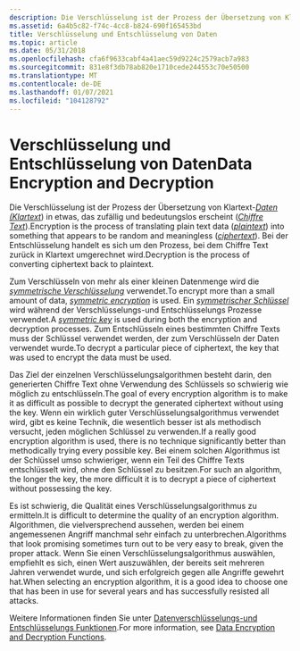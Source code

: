 ```yaml
---
description: Die Verschlüsselung ist der Prozess der Übersetzung von Klartext-Daten (Klartext) in etwas, das zufällig und bedeutungslos erscheint (Chiffre Text). Bei der Entschlüsselung handelt es sich um den Prozess, bei dem Chiffre Text zurück in Klartext umgerechnet wird.
ms.assetid: 6a4b5c82-f74c-4cc8-b824-690f165453bd
title: Verschlüsselung und Entschlüsselung von Daten
ms.topic: article
ms.date: 05/31/2018
ms.openlocfilehash: cfa6f9633cabf4a41aec59d9224c2579acb7a983
ms.sourcegitcommit: 831e8f3db78ab820e1710cede244553c70e50500
ms.translationtype: MT
ms.contentlocale: de-DE
ms.lasthandoff: 01/07/2021
ms.locfileid: "104128792"
---
```

# <a name="data-encryption-and-decryption"></a><span data-ttu-id="4ec7a-104">Verschlüsselung und Entschlüsselung von Daten</span><span class="sxs-lookup"><span data-stu-id="4ec7a-104">Data Encryption and Decryption</span></span>

<span data-ttu-id="4ec7a-105">Die Verschlüsselung ist der Prozess der Übersetzung von Klartext-[*Daten (Klartext*](../secgloss/p-gly.md)) in etwas, das zufällig und bedeutungslos erscheint ([*Chiffre Text*](../secgloss/c-gly.md)).</span><span class="sxs-lookup"><span data-stu-id="4ec7a-105">Encryption is the process of translating plain text data ([*plaintext*](../secgloss/p-gly.md)) into something that appears to be random and meaningless ([*ciphertext*](../secgloss/c-gly.md)).</span></span> <span data-ttu-id="4ec7a-106">Bei der Entschlüsselung handelt es sich um den Prozess, bei dem Chiffre Text zurück in Klartext umgerechnet wird.</span><span class="sxs-lookup"><span data-stu-id="4ec7a-106">Decryption is the process of converting ciphertext back to plaintext.</span></span>

<span data-ttu-id="4ec7a-107">Zum Verschlüsseln von mehr als einer kleinen Datenmenge wird die [*symmetrische Verschlüsselung*](../secgloss/s-gly.md) verwendet.</span><span class="sxs-lookup"><span data-stu-id="4ec7a-107">To encrypt more than a small amount of data, [*symmetric encryption*](../secgloss/s-gly.md) is used.</span></span> <span data-ttu-id="4ec7a-108">Ein [*symmetrischer Schlüssel*](../secgloss/s-gly.md) wird während der Verschlüsselungs-und Entschlüsselungs Prozesse verwendet.</span><span class="sxs-lookup"><span data-stu-id="4ec7a-108">A [*symmetric key*](../secgloss/s-gly.md) is used during both the encryption and decryption processes.</span></span> <span data-ttu-id="4ec7a-109">Zum Entschlüsseln eines bestimmten Chiffre Texts muss der Schlüssel verwendet werden, der zum Verschlüsseln der Daten verwendet wurde.</span><span class="sxs-lookup"><span data-stu-id="4ec7a-109">To decrypt a particular piece of ciphertext, the key that was used to encrypt the data must be used.</span></span>

<span data-ttu-id="4ec7a-110">Das Ziel der einzelnen Verschlüsselungsalgorithmen besteht darin, den generierten Chiffre Text ohne Verwendung des Schlüssels so schwierig wie möglich zu entschlüsseln.</span><span class="sxs-lookup"><span data-stu-id="4ec7a-110">The goal of every encryption algorithm is to make it as difficult as possible to decrypt the generated ciphertext without using the key.</span></span> <span data-ttu-id="4ec7a-111">Wenn ein wirklich guter Verschlüsselungsalgorithmus verwendet wird, gibt es keine Technik, die wesentlich besser ist als methodisch versucht, jeden möglichen Schlüssel zu verwenden.</span><span class="sxs-lookup"><span data-stu-id="4ec7a-111">If a really good encryption algorithm is used, there is no technique significantly better than methodically trying every possible key.</span></span> <span data-ttu-id="4ec7a-112">Bei einem solchen Algorithmus ist der Schlüssel umso schwieriger, wenn ein Teil des Chiffre Texts entschlüsselt wird, ohne den Schlüssel zu besitzen.</span><span class="sxs-lookup"><span data-stu-id="4ec7a-112">For such an algorithm, the longer the key, the more difficult it is to decrypt a piece of ciphertext without possessing the key.</span></span>

<span data-ttu-id="4ec7a-113">Es ist schwierig, die Qualität eines Verschlüsselungsalgorithmus zu ermitteln.</span><span class="sxs-lookup"><span data-stu-id="4ec7a-113">It is difficult to determine the quality of an encryption algorithm.</span></span> <span data-ttu-id="4ec7a-114">Algorithmen, die vielversprechend aussehen, werden bei einem angemessenen Angriff manchmal sehr einfach zu unterbrechen.</span><span class="sxs-lookup"><span data-stu-id="4ec7a-114">Algorithms that look promising sometimes turn out to be very easy to break, given the proper attack.</span></span> <span data-ttu-id="4ec7a-115">Wenn Sie einen Verschlüsselungsalgorithmus auswählen, empfiehlt es sich, einen Wert auszuwählen, der bereits seit mehreren Jahren verwendet wurde, und sich erfolgreich gegen alle Angriffe gewehrt hat.</span><span class="sxs-lookup"><span data-stu-id="4ec7a-115">When selecting an encryption algorithm, it is a good idea to choose one that has been in use for several years and has successfully resisted all attacks.</span></span>

<span data-ttu-id="4ec7a-116">Weitere Informationen finden Sie unter [Datenverschlüsselungs-und Entschlüsselungs Funktionen](cryptography-functions.md).</span><span class="sxs-lookup"><span data-stu-id="4ec7a-116">For more information, see [Data Encryption and Decryption Functions](cryptography-functions.md).</span></span>

 

 
